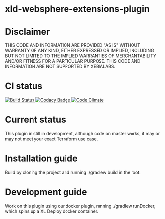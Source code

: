 # xld-websphere-extensions-plugin

# Disclaimer

THIS CODE AND INFORMATION ARE PROVIDED "AS IS" WITHOUT WARRANTY OF ANY KIND, EITHER EXPRESSED OR 
IMPLIED, INCLUDING BUT NOT LIMITED TO THE IMPLIED WARRANTIES OF MERCHANTABILITY AND/OR FITNESS 
FOR A PARTICULAR PURPOSE. THIS CODE AND INFORMATION ARE NOT SUPPORTED BY XEBIALABS.

# CI status #

[![Build Status][xld-terraform-travis-image] ][xld-terraform-travis-url]
[![Codacy Badge][xld-terraform-codacy-image] ][xld-terraform-codacy-url]
[![Code Climate][xld-terraform-code-climate-image] ][xld-terraform-code-climate-url]

[xld-terraform-travis-image]: https://travis-ci.org/xebialabs-community/xld-terraform-plugin.svg?branch=master
[xld-terraform-travis-url]: https://travis-ci.org/xebialabs-community/xld-terraform-plugin
[xld-terraform-codacy-image]: https://api.codacy.com/project/badge/Grade/21ad78cccf7b47839547a1fcd9e342aa
[xld-terraform-codacy-url]: https://www.codacy.com/app/joris-dewinne/xld-terraform-plugin
[xld-terraform-code-climate-image]: https://codeclimate.com/github/xebialabs-community/xld-terraform-plugin/badges/gpa.svg
[xld-terraform-code-climate-url]: https://codeclimate.com/github/xebialabs-community/xld-terraform-plugin

# Current status

This plugin in still in development, although code on master works, it may or may not meet your exact Terraform use case.

# Installation guide

Build by cloning the project and running ./gradlew build in the root.

# Development guide

Work on this plugin using our docker plugin, running ./gradlew runDocker, which spins up a XL Deploy docker container.
